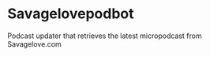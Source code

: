 Savagelovepodbot
================

Podcast updater that retrieves the latest micropodcast from Savagelove.com
